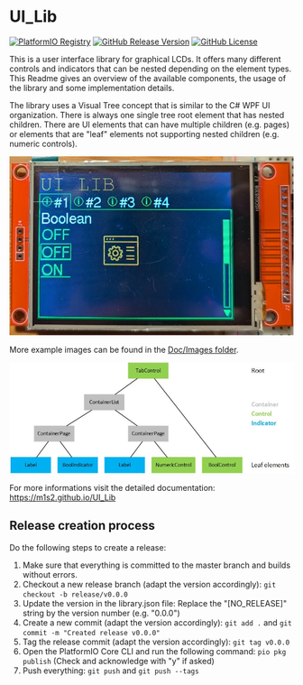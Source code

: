 # UI_Lib
[![PlatformIO Registry](https://badges.registry.platformio.org/packages/m1s2/library/UI_LIB.svg)](https://registry.platformio.org/libraries/m1s2/UI_LIB)
[![GitHub Release Version](https://img.shields.io/github/v/release/M1S2/UI_LIB)](https://github.com/M1S2/UI_LIB/releases/latest)
[![GitHub License](https://img.shields.io/github/license/M1S2/UI_LIB)](https://github.com/M1S2/UI_LIB/blob/master/LICENSE.md)

This is a user interface library for graphical LCDs. 
It offers many different controls and indicators that can be nested depending on the element types. 
This Readme gives an overview of the available components, the usage of the library and some implementation details.

The library uses a Visual Tree concept that is similar to the C# WPF UI organization. 
There is always one single tree root element that has nested children. 
There are UI elements that can have multiple children (e.g. pages) or elements that are "leaf" elements not supporting nested children (e.g. numeric controls).

![UI_Lib_Test boolean page](https://github.com/M1S2/UI_Lib/blob/master/Doc/Images/UI_Lib_Test_BooleanPage.jpg)

More example images can be found in the [Doc/Images folder](https://github.com/M1S2/UI_Lib/blob/master/Doc/Images).

![Visual Tree](https://github.com/M1S2/UI_Lib/blob/master/Doc/Images/VisualTree.jpg)


For more informations visit the detailed documentation: https://m1s2.github.io/UI_Lib

## Release creation process
Do the following steps to create a release:
1. Make sure that everything is committed to the master branch and builds without errors.
2. Checkout a new release branch (adapt the version accordingly): `git checkout -b release/v0.0.0`
3. Update the version in the library.json file: Replace the "[NO_RELEASE]" string by the version number (e.g. "0.0.0")
4. Create a new commit (adapt the version accordingly): `git add .` and `git commit -m "Created release v0.0.0"`
5. Tag the release commit (adapt the version accordingly): `git tag v0.0.0`
6. Open the PlatformIO Core CLI and run the following command: `pio pkg publish` (Check and acknowledge with "y" if asked)
7. Push everything: `git push` and `git push --tags`